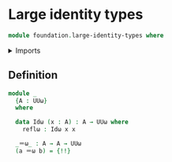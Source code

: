 # Large identity types

```agda
module foundation.large-identity-types where
```

<details><summary>Imports</summary>

```agda
open import foundation.universe-levels
```

</details>

## Definition

```agda
module _
  {A : UUω}
  where

  data Idω (x : A) : A → UUω where
    reflω : Idω x x

  _＝ω_ : A → A → UUω
  (a ＝ω b) = {!!}
```
